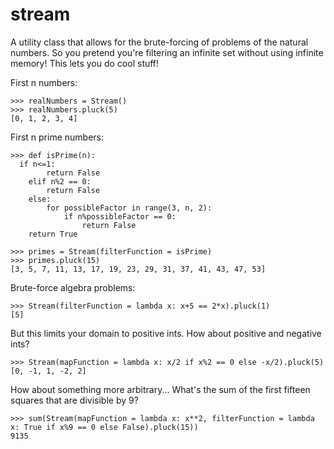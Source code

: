 stream
======

A utility class that allows for the brute-forcing of problems of the natural numbers. So you pretend you're filtering an infinite set without using infinite memory! This lets you do cool stuff!

First n numbers:

    >>> realNumbers = Stream()
    >>> realNumbers.pluck(5)
    [0, 1, 2, 3, 4]

First n prime numbers:

    >>> def isPrime(n):
      if n<=1:
    		return False
    	elif n%2 == 0:
    		return False
    	else:
    		for possibleFactor in range(3, n, 2):
    			if n%possibleFactor == 0:
    				return False
    	return True
    
    >>> primes = Stream(filterFunction = isPrime)
    >>> primes.pluck(15)
    [3, 5, 7, 11, 13, 17, 19, 23, 29, 31, 37, 41, 43, 47, 53]

Brute-force algebra problems:

    >>> Stream(filterFunction = lambda x: x+5 == 2*x).pluck(1)
    [5]

But this limits your domain to positive ints. How about positive and negative ints?

    >>> Stream(mapFunction = lambda x: x/2 if x%2 == 0 else -x/2).pluck(5)
    [0, -1, 1, -2, 2]

How about something more arbitrary... What's the sum of the first fifteen squares that are divisible by 9?

    >>> sum(Stream(mapFunction = lambda x: x**2, filterFunction = lambda x: True if x%9 == 0 else False).pluck(15))
    9135